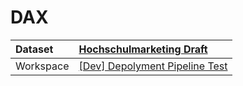 



# DAX

|Dataset|[Hochschulmarketing Draft](./../Hochschulmarketing-Draft.md)|
| :--- | :--- |
|Workspace|[[Dev] Depolyment Pipeline Test](../../Workspaces/[Dev]-Depolyment-Pipeline-Test.md)|
